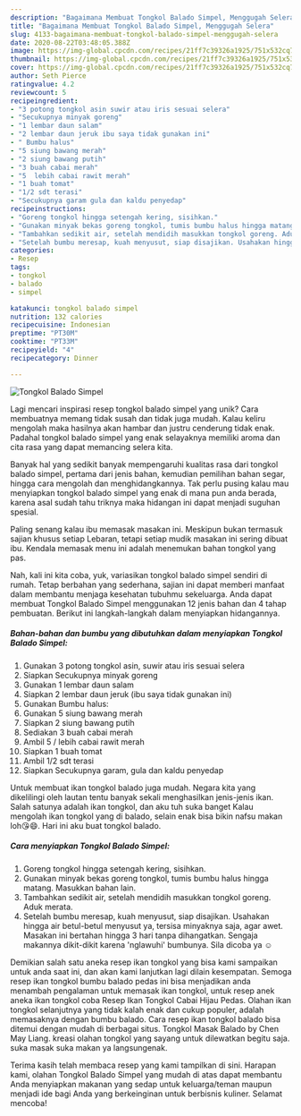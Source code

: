 ```yaml
---
description: "Bagaimana Membuat Tongkol Balado Simpel, Menggugah Selera"
title: "Bagaimana Membuat Tongkol Balado Simpel, Menggugah Selera"
slug: 4133-bagaimana-membuat-tongkol-balado-simpel-menggugah-selera
date: 2020-08-22T03:48:05.388Z
image: https://img-global.cpcdn.com/recipes/21ff7c39326a1925/751x532cq70/tongkol-balado-simpel-foto-resep-utama.jpg
thumbnail: https://img-global.cpcdn.com/recipes/21ff7c39326a1925/751x532cq70/tongkol-balado-simpel-foto-resep-utama.jpg
cover: https://img-global.cpcdn.com/recipes/21ff7c39326a1925/751x532cq70/tongkol-balado-simpel-foto-resep-utama.jpg
author: Seth Pierce
ratingvalue: 4.2
reviewcount: 5
recipeingredient:
- "3 potong tongkol asin suwir atau iris sesuai selera"
- "Secukupnya minyak goreng"
- "1 lembar daun salam"
- "2 lembar daun jeruk ibu saya tidak gunakan ini"
- " Bumbu halus"
- "5 siung bawang merah"
- "2 siung bawang putih"
- "3 buah cabai merah"
- "5  lebih cabai rawit merah"
- "1 buah tomat"
- "1/2 sdt terasi"
- "Secukupnya garam gula dan kaldu penyedap"
recipeinstructions:
- "Goreng tongkol hingga setengah kering, sisihkan."
- "Gunakan minyak bekas goreng tongkol, tumis bumbu halus hingga matang. Masukkan bahan lain."
- "Tambahkan sedikit air, setelah mendidih masukkan tongkol goreng. Aduk merata."
- "Setelah bumbu meresap, kuah menyusut, siap disajikan. Usahakan hingga air betul-betul menyusut ya, tersisa minyaknya saja, agar awet. Masakan ini bertahan hingga 3 hari tanpa dihangatkan. Sengaja makannya dikit-dikit karena &#39;nglawuhi&#39; bumbunya. Sila dicoba ya ☺️"
categories:
- Resep
tags:
- tongkol
- balado
- simpel

katakunci: tongkol balado simpel 
nutrition: 132 calories
recipecuisine: Indonesian
preptime: "PT30M"
cooktime: "PT33M"
recipeyield: "4"
recipecategory: Dinner

---
```



![Tongkol Balado Simpel](https://img-global.cpcdn.com/recipes/21ff7c39326a1925/751x532cq70/tongkol-balado-simpel-foto-resep-utama.jpg)

Lagi mencari inspirasi resep tongkol balado simpel yang unik? Cara membuatnya memang tidak susah dan tidak juga mudah. Kalau keliru mengolah maka hasilnya akan hambar dan justru cenderung tidak enak. Padahal tongkol balado simpel yang enak selayaknya memiliki aroma dan cita rasa yang dapat memancing selera kita.

Banyak hal yang sedikit banyak mempengaruhi kualitas rasa dari tongkol balado simpel, pertama dari jenis bahan, kemudian pemilihan bahan segar, hingga cara mengolah dan menghidangkannya. Tak perlu pusing kalau mau menyiapkan tongkol balado simpel yang enak di mana pun anda berada, karena asal sudah tahu triknya maka hidangan ini dapat menjadi suguhan spesial.

Paling senang kalau ibu memasak masakan ini. Meskipun bukan termasuk sajian khusus setiap Lebaran, tetapi setiap mudik masakan ini sering dibuat ibu. Kendala memasak menu ini adalah menemukan bahan tongkol yang pas.


Nah, kali ini kita coba, yuk, variasikan tongkol balado simpel sendiri di rumah. Tetap berbahan yang sederhana, sajian ini dapat memberi manfaat dalam membantu menjaga kesehatan tubuhmu sekeluarga. Anda dapat membuat Tongkol Balado Simpel menggunakan 12 jenis bahan dan 4 tahap pembuatan. Berikut ini langkah-langkah dalam menyiapkan hidangannya.

<!--inarticleads1-->

##### Bahan-bahan dan bumbu yang dibutuhkan dalam menyiapkan Tongkol Balado Simpel:

1. Gunakan 3 potong tongkol asin, suwir atau iris sesuai selera
1. Siapkan Secukupnya minyak goreng
1. Gunakan 1 lembar daun salam
1. Siapkan 2 lembar daun jeruk (ibu saya tidak gunakan ini)
1. Gunakan  Bumbu halus:
1. Gunakan 5 siung bawang merah
1. Siapkan 2 siung bawang putih
1. Sediakan 3 buah cabai merah
1. Ambil 5 / lebih cabai rawit merah
1. Siapkan 1 buah tomat
1. Ambil 1/2 sdt terasi
1. Siapkan Secukupnya garam, gula dan kaldu penyedap


Untuk membuat ikan tongkol balado juga mudah. Negara kita yang dikelilingi oleh lautan tentu banyak sekali menghasilkan jenis-jenis ikan. Salah satunya adalah ikan tongkol, dan aku tuh suka banget Kalau mengolah ikan tongkol yang di balado, selain enak bisa bikin nafsu makan loh😘😄. Hari ini aku buat tongkol balado. 

<!--inarticleads2-->

##### Cara menyiapkan Tongkol Balado Simpel:

1. Goreng tongkol hingga setengah kering, sisihkan.
1. Gunakan minyak bekas goreng tongkol, tumis bumbu halus hingga matang. Masukkan bahan lain.
1. Tambahkan sedikit air, setelah mendidih masukkan tongkol goreng. Aduk merata.
1. Setelah bumbu meresap, kuah menyusut, siap disajikan. Usahakan hingga air betul-betul menyusut ya, tersisa minyaknya saja, agar awet. Masakan ini bertahan hingga 3 hari tanpa dihangatkan. Sengaja makannya dikit-dikit karena &#39;nglawuhi&#39; bumbunya. Sila dicoba ya ☺️


Demikian salah satu aneka resep ikan tongkol yang bisa kami sampaikan untuk anda saat ini, dan akan kami lanjutkan lagi dilain kesempatan. Semoga resep ikan tongkol bumbu balado pedas ini bisa menjadikan anda menambah pengalaman untuk memasak ikan tongkol, untuk resep anek aneka ikan tongkol coba Resep Ikan Tongkol Cabai Hijau Pedas. Olahan ikan tongkol selanjutnya yang tidak kalah enak dan cukup populer, adalah memasaknya dengan bumbu balado. Cara resep ikan tongkol balado bisa ditemui dengan mudah di berbagai situs. Tongkol Masak Balado by Chen May Liang. kreasi olahan tongkol yang sayang untuk dilewatkan begitu saja. suka masak suka makan ya langsungenak. 

Terima kasih telah membaca resep yang kami tampilkan di sini. Harapan kami, olahan Tongkol Balado Simpel yang mudah di atas dapat membantu Anda menyiapkan makanan yang sedap untuk keluarga/teman maupun menjadi ide bagi Anda yang berkeinginan untuk berbisnis kuliner. Selamat mencoba!
